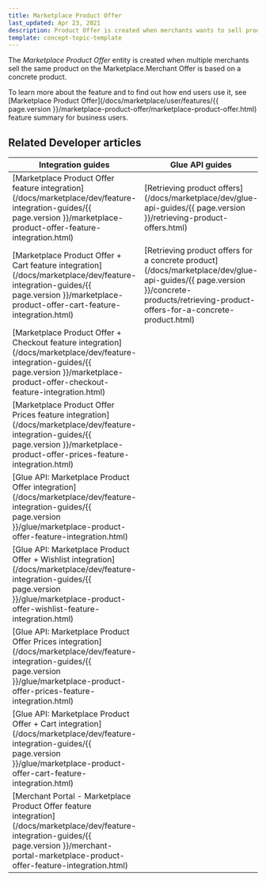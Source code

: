 ```yaml
---
title: Marketplace Product Offer
last_updated: Apr 23, 2021
description: Product Offer is created when merchants wants to sell products already available on Marketplace.
template: concept-topic-template
---
```


The *Marketplace Product Offer* entity is created when multiple merchants sell the same product on the Marketplace.Merchant Offer is based on a concrete product.

To learn more about the feature and to find out how end users use it, see [Marketplace Product Offer](/docs/marketplace/user/features/{{ page.version }}/marketplace-product-offer/marketplace-product-offer.html) feature summary for business users.

## Related Developer articles


|Integration guides  |Glue API guides  |Data import  |
|---------|---------|---------|
|[Marketplace Product Offer feature integration](/docs/marketplace/dev/feature-integration-guides/{{ page.version }}/marketplace-product-offer-feature-integration.html)     | [Retrieving product offers](/docs/marketplace/dev/glue-api-guides/{{ page.version }}/retrieving-product-offers.html)       | [File details: combined_merchant_product_offer.csv](/docs/marketplace/dev/data-import/{{ page.version }}/file-details-combined-merchant-product-offer-csv.html)        |
|[Marketplace Product Offer + Cart feature integration](/docs/marketplace/dev/feature-integration-guides/{{ page.version }}/marketplace-product-offer-cart-feature-integration.html)     |[Retrieving product offers for a concrete product](/docs/marketplace/dev/glue-api-guides/{{ page.version }}/concrete-products/retrieving-product-offers-for-a-concrete-product.html)         |[File details: merchant_product_offer.csv](/docs/marketplace/dev/data-import/{{ page.version }}/file-details-merchant-product-offer-csv.html)         |
| [Marketplace Product Offer + Checkout feature integration](/docs/marketplace/dev/feature-integration-guides/{{ page.version }}/marketplace-product-offer-checkout-feature-integration.html)    |        | [File details: product_offer_stock.csv](/docs/marketplace/dev/data-import/{{ page.version }}/file-details-product-offer-stock-csv.html)        |
| [Marketplace Product Offer Prices feature integration](/docs/marketplace/dev/feature-integration-guides/{{ page.version }}/marketplace-product-offer-prices-feature-integration.html)    |        | [File details: product_offer_validity.csv](/docs/marketplace/dev/data-import/{{ page.version }}/file-details-product-offer-validity-csv.html)        |
| [Glue API: Marketplace Product Offer integration](/docs/marketplace/dev/feature-integration-guides/{{ page.version }}/glue/marketplace-product-offer-feature-integration.html)    |        |  [File details: price-product-offer.csv](/docs/marketplace/dev/data-import/{{ page.version }}/file-details-price-product-offer-csv.html)       |
| [Glue API: Marketplace Product Offer + Wishlist integration](/docs/marketplace/dev/feature-integration-guides/{{ page.version }}/glue/marketplace-product-offer-wishlist-feature-integration.html)    |         |[File details: merchant_product_offer_store.csv](/docs/marketplace/dev/data-import/{{ page.version }}/file-details-merchant-product-offer-store-csv.html)         |
| [Glue API: Marketplace Product Offer Prices integration](/docs/marketplace/dev/feature-integration-guides/{{ page.version }}/glue/marketplace-product-offer-prices-feature-integration.html)    |         |         |
| [Glue API: Marketplace Product Offer + Cart integration](/docs/marketplace/dev/feature-integration-guides/{{ page.version }}/glue/marketplace-product-offer-cart-feature-integration.html)    |         |         |
| [Merchant Portal - Marketplace Product Offer feature integration](/docs/marketplace/dev/feature-integration-guides/{{ page.version }}/merchant-portal-marketplace-product-offer-feature-integration.html)    |         |         |
